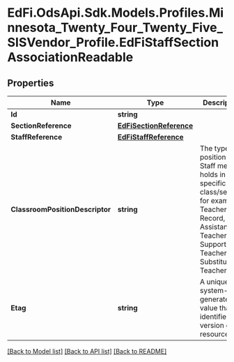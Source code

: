 # EdFi.OdsApi.Sdk.Models.Profiles.Minnesota_Twenty_Four_Twenty_Five_SISVendor_Profile.EdFiStaffSectionAssociationReadable

## Properties

Name | Type | Description | Notes
------------ | ------------- | ------------- | -------------
**Id** | **string** |  | [optional] 
**SectionReference** | [**EdFiSectionReference**](EdFiSectionReference.md) |  | 
**StaffReference** | [**EdFiStaffReference**](EdFiStaffReference.md) |  | 
**ClassroomPositionDescriptor** | **string** | The type of position the Staff member holds in the specific class/section; for example:        Teacher of Record, Assistant Teacher, Support Teacher, Substitute Teacher... | 
**Etag** | **string** | A unique system-generated value that identifies the version of the resource. | [optional] 

[[Back to Model list]](../README.md#documentation-for-models) [[Back to API list]](../README.md#documentation-for-api-endpoints) [[Back to README]](../README.md)


